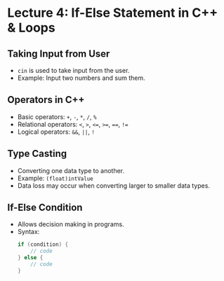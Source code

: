 # Lecture 4: If-Else Statement in C++ & Loops

## Taking Input from User
- `cin` is used to take input from the user.
- Example: Input two numbers and sum them.

## Operators in C++
- Basic operators: `+`, `-`, `*`, `/`, `%`
- Relational operators: `<`, `>`, `<=`, `>=`, `==`, `!=`
- Logical operators: `&&`, `||`, `!`

## Type Casting
- Converting one data type to another.
- Example: `(float)intValue`
- Data loss may occur when converting larger to smaller data types.

## If-Else Condition
- Allows decision making in programs.
- Syntax:
  ```cpp
  if (condition) {
      // code
  } else {
      // code
  }
